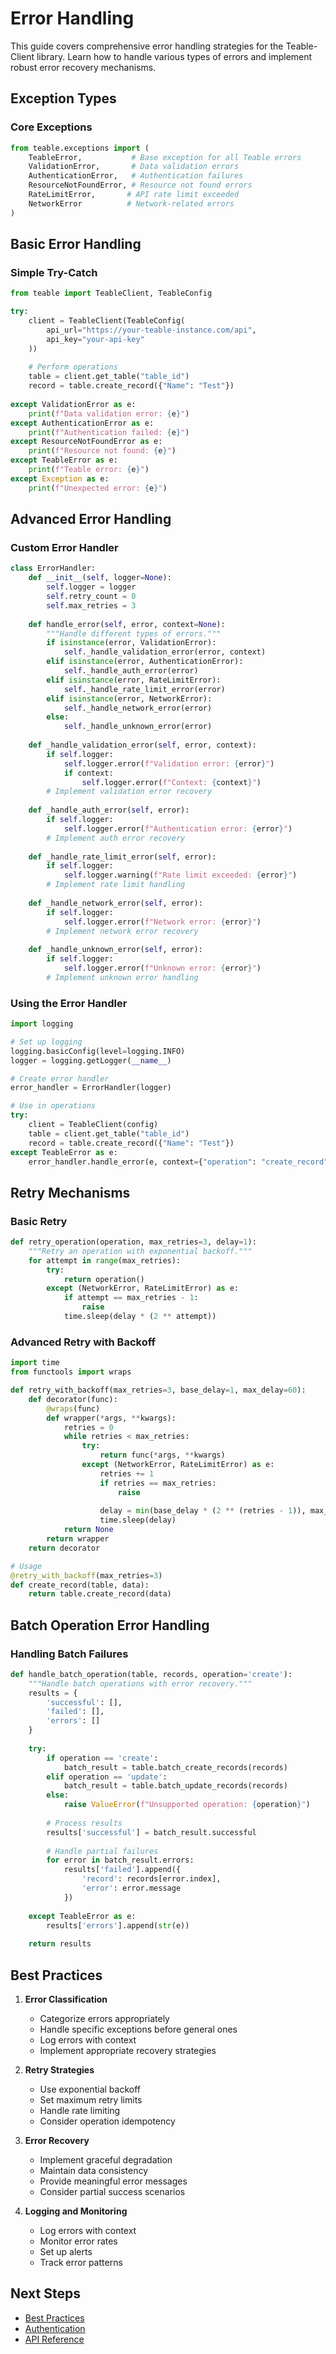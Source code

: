 # Error Handling

This guide covers comprehensive error handling strategies for the Teable-Client library. Learn how to handle various types of errors and implement robust error recovery mechanisms.

## Exception Types

### Core Exceptions

```python
from teable.exceptions import (
    TeableError,           # Base exception for all Teable errors
    ValidationError,       # Data validation errors
    AuthenticationError,   # Authentication failures
    ResourceNotFoundError, # Resource not found errors
    RateLimitError,       # API rate limit exceeded
    NetworkError          # Network-related errors
)
```

## Basic Error Handling

### Simple Try-Catch

```python
from teable import TeableClient, TeableConfig

try:
    client = TeableClient(TeableConfig(
        api_url="https://your-teable-instance.com/api",
        api_key="your-api-key"
    ))
    
    # Perform operations
    table = client.get_table("table_id")
    record = table.create_record({"Name": "Test"})
    
except ValidationError as e:
    print(f"Data validation error: {e}")
except AuthenticationError as e:
    print(f"Authentication failed: {e}")
except ResourceNotFoundError as e:
    print(f"Resource not found: {e}")
except TeableError as e:
    print(f"Teable error: {e}")
except Exception as e:
    print(f"Unexpected error: {e}")
```

## Advanced Error Handling

### Custom Error Handler

```python
class ErrorHandler:
    def __init__(self, logger=None):
        self.logger = logger
        self.retry_count = 0
        self.max_retries = 3
    
    def handle_error(self, error, context=None):
        """Handle different types of errors."""
        if isinstance(error, ValidationError):
            self._handle_validation_error(error, context)
        elif isinstance(error, AuthenticationError):
            self._handle_auth_error(error)
        elif isinstance(error, RateLimitError):
            self._handle_rate_limit_error(error)
        elif isinstance(error, NetworkError):
            self._handle_network_error(error)
        else:
            self._handle_unknown_error(error)
    
    def _handle_validation_error(self, error, context):
        if self.logger:
            self.logger.error(f"Validation error: {error}")
            if context:
                self.logger.error(f"Context: {context}")
        # Implement validation error recovery
    
    def _handle_auth_error(self, error):
        if self.logger:
            self.logger.error(f"Authentication error: {error}")
        # Implement auth error recovery
    
    def _handle_rate_limit_error(self, error):
        if self.logger:
            self.logger.warning(f"Rate limit exceeded: {error}")
        # Implement rate limit handling
    
    def _handle_network_error(self, error):
        if self.logger:
            self.logger.error(f"Network error: {error}")
        # Implement network error recovery
    
    def _handle_unknown_error(self, error):
        if self.logger:
            self.logger.error(f"Unknown error: {error}")
        # Implement unknown error handling
```

### Using the Error Handler

```python
import logging

# Set up logging
logging.basicConfig(level=logging.INFO)
logger = logging.getLogger(__name__)

# Create error handler
error_handler = ErrorHandler(logger)

# Use in operations
try:
    client = TeableClient(config)
    table = client.get_table("table_id")
    record = table.create_record({"Name": "Test"})
except TeableError as e:
    error_handler.handle_error(e, context={"operation": "create_record"})
```

## Retry Mechanisms

### Basic Retry

```python
def retry_operation(operation, max_retries=3, delay=1):
    """Retry an operation with exponential backoff."""
    for attempt in range(max_retries):
        try:
            return operation()
        except (NetworkError, RateLimitError) as e:
            if attempt == max_retries - 1:
                raise
            time.sleep(delay * (2 ** attempt))
```

### Advanced Retry with Backoff

```python
import time
from functools import wraps

def retry_with_backoff(max_retries=3, base_delay=1, max_delay=60):
    def decorator(func):
        @wraps(func)
        def wrapper(*args, **kwargs):
            retries = 0
            while retries < max_retries:
                try:
                    return func(*args, **kwargs)
                except (NetworkError, RateLimitError) as e:
                    retries += 1
                    if retries == max_retries:
                        raise
                    
                    delay = min(base_delay * (2 ** (retries - 1)), max_delay)
                    time.sleep(delay)
            return None
        return wrapper
    return decorator

# Usage
@retry_with_backoff(max_retries=3)
def create_record(table, data):
    return table.create_record(data)
```

## Batch Operation Error Handling

### Handling Batch Failures

```python
def handle_batch_operation(table, records, operation='create'):
    """Handle batch operations with error recovery."""
    results = {
        'successful': [],
        'failed': [],
        'errors': []
    }
    
    try:
        if operation == 'create':
            batch_result = table.batch_create_records(records)
        elif operation == 'update':
            batch_result = table.batch_update_records(records)
        else:
            raise ValueError(f"Unsupported operation: {operation}")
            
        # Process results
        results['successful'] = batch_result.successful
        
        # Handle partial failures
        for error in batch_result.errors:
            results['failed'].append({
                'record': records[error.index],
                'error': error.message
            })
            
    except TeableError as e:
        results['errors'].append(str(e))
        
    return results
```

## Best Practices

1. **Error Classification**
   - Categorize errors appropriately
   - Handle specific exceptions before general ones
   - Log errors with context
   - Implement appropriate recovery strategies

2. **Retry Strategies**
   - Use exponential backoff
   - Set maximum retry limits
   - Handle rate limiting
   - Consider operation idempotency

3. **Error Recovery**
   - Implement graceful degradation
   - Maintain data consistency
   - Provide meaningful error messages
   - Consider partial success scenarios

4. **Logging and Monitoring**
   - Log errors with context
   - Monitor error rates
   - Set up alerts
   - Track error patterns

## Next Steps

- [Best Practices](best-practices.md)
- [Authentication](authentication.md)
- [API Reference](../api/client.md)
